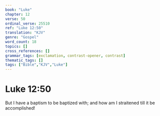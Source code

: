 ```yaml
---
book: "Luke"
chapter: 12
verse: 50
ordinal_verse: 25510
ref: "Luke 12:50"
translation: "KJV"
genre: "Gospel"
word_count: 18
topics: []
cross_references: []
grammar_tags: [exclamation, contrast-opener, contrast]
thematic_tags: []
tags: ["Bible","KJV","Luke"]
---
```


# Luke 12:50

But I have a baptism to be baptized with; and how am I straitened till it be accomplished!
